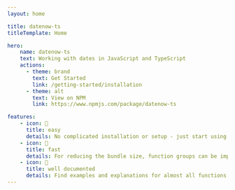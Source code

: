 ```yaml
---
layout: home

title: datenow-ts
titleTemplate: Home

hero:
    name: datenow-ts
    text: Working with dates in JavaScript and TypeScript
    actions:
      - theme: brand 
        text: Get Started
        link: /getting-started/installation
      - theme: alt
        text: View on NPM
        link: https://www.npmjs.com/package/datenow-ts

features:
    - icon: 📆
      title: easy
      details: No complicated installation or setup - just start using datenow-ts with one command.
    - icon: 🚀
      title: fast
      details: For reducing the bundle size, function groups can be implemented destructured. Only implement what you really need!
    - icon: 📰️
      title: well documented
      details: Find examples and explanations for almost all functions provided. And if you get lost, do not hesitate to create an issue on GitHub.
---
```

